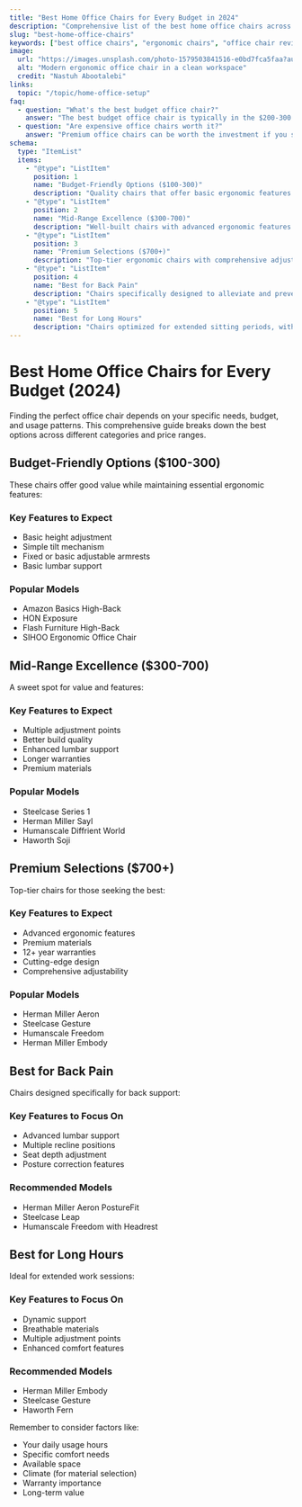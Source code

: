 ```yaml
---
title: "Best Home Office Chairs for Every Budget in 2024"
description: "Comprehensive list of the best home office chairs across different price ranges, from budget-friendly options to premium ergonomic seats"
slug: "best-home-office-chairs"
keywords: ["best office chairs", "ergonomic chairs", "office chair reviews", "budget office chairs", "premium office chairs"]
image:
  url: "https://images.unsplash.com/photo-1579503841516-e0bd7fca5faa?auto=format&fit=crop&q=80"
  alt: "Modern ergonomic office chair in a clean workspace"
  credit: "Nastuh Abootalebi"
links:
  topic: "/topic/home-office-setup"
faq:
  - question: "What's the best budget office chair?"
    answer: "The best budget office chair is typically in the $200-300 range, offering basic ergonomic features like height adjustment and lumbar support. Look for chairs from established brands like HON or Flash Furniture."
  - question: "Are expensive office chairs worth it?"
    answer: "Premium office chairs can be worth the investment if you spend many hours at your desk. They often last longer (10+ years), provide better ergonomic support, and come with comprehensive warranties."
schema:
  type: "ItemList"
  items:
    - "@type": "ListItem"
      position: 1
      name: "Budget-Friendly Options ($100-300)"
      description: "Quality chairs that offer basic ergonomic features without breaking the bank. Includes models from HON, Flash Furniture, and Amazon Basics."
    - "@type": "ListItem"
      position: 2
      name: "Mid-Range Excellence ($300-700)"
      description: "Well-built chairs with advanced ergonomic features and good warranties. Includes popular models from Steelcase, Herman Miller Series, and Humanscale."
    - "@type": "ListItem"
      position: 3
      name: "Premium Selections ($700+)"
      description: "Top-tier ergonomic chairs with comprehensive adjustability and premium build quality. Features flagship models from Herman Miller, Steelcase, and Humanscale."
    - "@type": "ListItem"
      position: 4
      name: "Best for Back Pain"
      description: "Chairs specifically designed to alleviate and prevent back pain, featuring enhanced lumbar support and posture correction features."
    - "@type": "ListItem"
      position: 5
      name: "Best for Long Hours"
      description: "Chairs optimized for extended sitting periods, with superior comfort and support for 8+ hour workdays."
---
```


# Best Home Office Chairs for Every Budget (2024)

Finding the perfect office chair depends on your specific needs, budget, and usage patterns. This comprehensive guide breaks down the best options across different categories and price ranges.

## Budget-Friendly Options ($100-300)

These chairs offer good value while maintaining essential ergonomic features:

### Key Features to Expect
- Basic height adjustment
- Simple tilt mechanism
- Fixed or basic adjustable armrests
- Basic lumbar support

### Popular Models
- Amazon Basics High-Back
- HON Exposure
- Flash Furniture High-Back
- SIHOO Ergonomic Office Chair

## Mid-Range Excellence ($300-700)

A sweet spot for value and features:

### Key Features to Expect
- Multiple adjustment points
- Better build quality
- Enhanced lumbar support
- Longer warranties
- Premium materials

### Popular Models
- Steelcase Series 1
- Herman Miller Sayl
- Humanscale Diffrient World
- Haworth Soji

## Premium Selections ($700+)

Top-tier chairs for those seeking the best:

### Key Features to Expect
- Advanced ergonomic features
- Premium materials
- 12+ year warranties
- Cutting-edge design
- Comprehensive adjustability

### Popular Models
- Herman Miller Aeron
- Steelcase Gesture
- Humanscale Freedom
- Herman Miller Embody

## Best for Back Pain

Chairs designed specifically for back support:

### Key Features to Focus On
- Advanced lumbar support
- Multiple recline positions
- Seat depth adjustment
- Posture correction features

### Recommended Models
- Herman Miller Aeron PostureFit
- Steelcase Leap
- Humanscale Freedom with Headrest

## Best for Long Hours

Ideal for extended work sessions:

### Key Features to Focus On
- Dynamic support
- Breathable materials
- Multiple adjustment points
- Enhanced comfort features

### Recommended Models
- Herman Miller Embody
- Steelcase Gesture
- Haworth Fern

Remember to consider factors like:
- Your daily usage hours
- Specific comfort needs
- Available space
- Climate (for material selection)
- Warranty importance
- Long-term value
